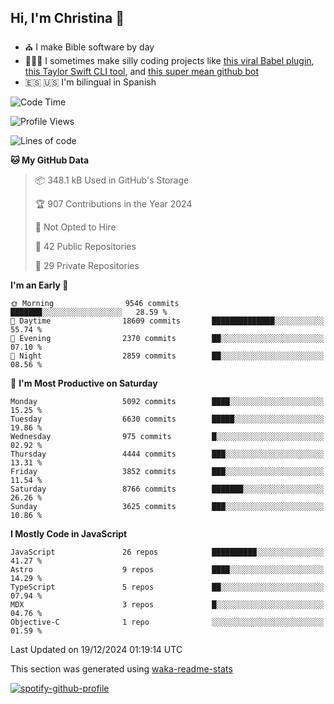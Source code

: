 ## Hi, I'm Christina 👋

- ⛪️ I make Bible software by day
- 👩🏼‍💻 I sometimes make silly coding projects like [this viral Babel plugin](https://www.instagram.com/reel/Cxvwz76vBus/), [this Taylor Swift CLI tool](https://github.com/christina-de-martinez/swift-commits), and [this super mean github bot](https://github.com/christina-de-martinez/roast-my-code)
- 🇪🇸 🇺🇸 I'm bilingual in Spanish

<!--START_SECTION:waka-->
![Code Time](http://img.shields.io/badge/Code%20Time-42%20hrs%2026%20mins-blue)

![Profile Views](http://img.shields.io/badge/Profile%20Views-0-blue)

![Lines of code](https://img.shields.io/badge/From%20Hello%20World%20I%27ve%20Written-21.8%20million%20lines%20of%20code-blue)

**🐱 My GitHub Data** 

> 📦 348.1 kB Used in GitHub's Storage 
 > 
> 🏆 907 Contributions in the Year 2024
 > 
> 🚫 Not Opted to Hire
 > 
> 📜 42 Public Repositories 
 > 
> 🔑 29 Private Repositories 
 > 
**I'm an Early 🐤** 

```text
🌞 Morning                9546 commits        ███████░░░░░░░░░░░░░░░░░░   28.59 % 
🌆 Daytime                18609 commits       ██████████████░░░░░░░░░░░   55.74 % 
🌃 Evening                2370 commits        ██░░░░░░░░░░░░░░░░░░░░░░░   07.10 % 
🌙 Night                  2859 commits        ██░░░░░░░░░░░░░░░░░░░░░░░   08.56 % 
```
📅 **I'm Most Productive on Saturday** 

```text
Monday                   5092 commits        ████░░░░░░░░░░░░░░░░░░░░░   15.25 % 
Tuesday                  6630 commits        █████░░░░░░░░░░░░░░░░░░░░   19.86 % 
Wednesday                975 commits         █░░░░░░░░░░░░░░░░░░░░░░░░   02.92 % 
Thursday                 4444 commits        ███░░░░░░░░░░░░░░░░░░░░░░   13.31 % 
Friday                   3852 commits        ███░░░░░░░░░░░░░░░░░░░░░░   11.54 % 
Saturday                 8766 commits        ███████░░░░░░░░░░░░░░░░░░   26.26 % 
Sunday                   3625 commits        ███░░░░░░░░░░░░░░░░░░░░░░   10.86 % 
```


**I Mostly Code in JavaScript** 

```text
JavaScript               26 repos            ██████████░░░░░░░░░░░░░░░   41.27 % 
Astro                    9 repos             ████░░░░░░░░░░░░░░░░░░░░░   14.29 % 
TypeScript               5 repos             ██░░░░░░░░░░░░░░░░░░░░░░░   07.94 % 
MDX                      3 repos             █░░░░░░░░░░░░░░░░░░░░░░░░   04.76 % 
Objective-C              1 repo              ░░░░░░░░░░░░░░░░░░░░░░░░░   01.59 % 
```




 Last Updated on 19/12/2024 01:19:14 UTC
<!--END_SECTION:waka-->

This section was generated using [waka-readme-stats](https://github.com/anmol098/waka-readme-stats)

[![spotify-github-profile](https://spotify-github-profile.kittinanx.com/api/view?uid=1228436873&cover_image=true&theme=default&show_offline=false&background_color=121212&interchange=false&bar_color=53b14f&bar_color_cover=false)](https://spotify-github-profile.kittinanx.com/api/view?uid=1228436873&redirect=true)